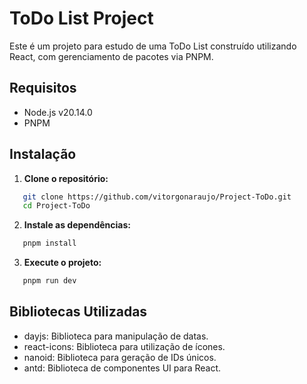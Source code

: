 # ToDo List Project

Este é um projeto para estudo de uma ToDo List construído utilizando React, com gerenciamento de pacotes via PNPM.

## Requisitos

- Node.js v20.14.0
- PNPM

## Instalação

1. **Clone o repositório:**

```bash
   git clone https://github.com/vitorgonaraujo/Project-ToDo.git
   cd Project-ToDo
```

2. **Instale as dependências:**

```bash
   pnpm install
```

3. **Execute o projeto:**

```bash
   pnpm run dev
```

## Bibliotecas Utilizadas

- dayjs: Biblioteca para manipulação de datas.
- react-icons: Biblioteca para utilização de ícones.
- nanoid: Biblioteca para geração de IDs únicos.
- antd: Biblioteca de componentes UI para React.
